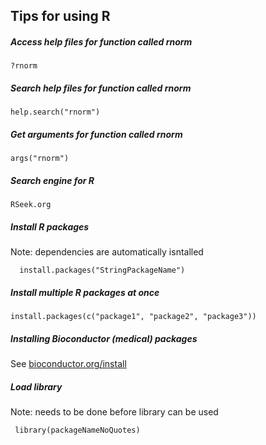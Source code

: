 ## Tips for using R

##### Access help files for function called rnorm
    ?rnorm

##### Search help files for function called rnorm
    help.search("rnorm")

##### Get arguments for function called rnorm
    args("rnorm")

##### Search engine for R
    RSeek.org

##### Install R packages
Note: dependencies are automatically isntalled

      install.packages("StringPackageName")

##### Install multiple R packages at once
    install.packages(c("package1", "package2", "package3"))

##### Installing Bioconductor (medical) packages

See [bioconductor.org/install](http://bioconductor.org/install)

##### Load library
Note: needs to be done before library can be used

     library(packageNameNoQuotes)

